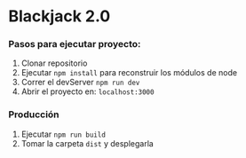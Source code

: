 # Blackjack 2.0

### Pasos para ejecutar proyecto:

1. Clonar repositorio
2. Ejecutar ```npm install``` para reconstruir los módulos de node
3. Correr el devServer ```npm run dev```
4. Abrir el proyecto en: ```localhost:3000```

### Producción

1. Ejecutar ``` npm run build ```
2. Tomar la carpeta ``` dist ``` y desplegarla
